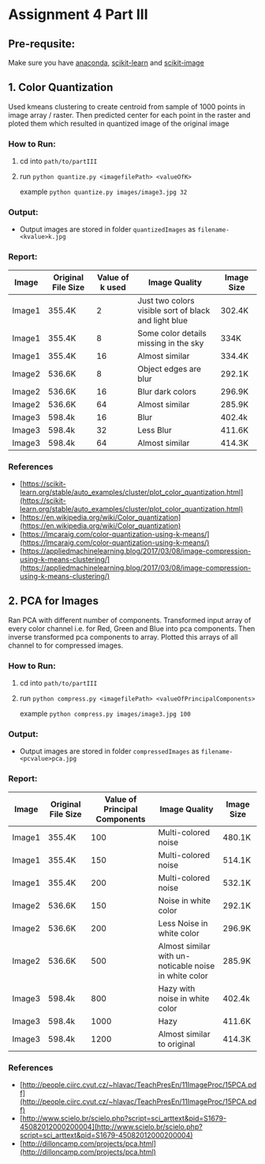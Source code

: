 # Assignment 4 Part III

## Pre-requsite:
Make sure you have [anaconda](https://www.anaconda.com/), [scikit-learn](https://scikit-learn.org/stable/install.html) and [scikit-image](https://scikit-image.org/download)  

## 1. Color Quantization

Used kmeans clustering to create centroid from sample of 1000 points in image array / raster. Then predicted center for each point in the raster and ploted them which resulted in quantized image of the original image

### How to Run:

1. cd into `path/to/partIII`
2. run `python quantize.py <imagefilePath> <valueOfK>`
    
    example `python quantize.py images/image3.jpg 32`

### Output:

- Output images are stored in folder `quantizedImages` as `filename-<kvalue>k.jpg`

### Report:


Image | Original File Size | Value of k used | Image Quality | Image Size
-|-|-|-|-
 Image1 | 355.4K | 2 | Just two colors visible sort of black and light blue  | 302.4K
 Image1 | 355.4K | 8 | Some color details missing in the sky  | 334K
 Image1 | 355.4K | 16 | Almost similar  | 334.4K
 Image2 | 536.6K | 8 | Object edges are blur  | 292.1K
 Image2 | 536.6K | 16 | Blur dark colors  | 296.9K
 Image2 | 536.6K | 64 | Almost similar  | 285.9K
 Image3 | 598.4k | 16 | Blur  | 402.4k
 Image3 | 598.4k | 32 | Less Blur  | 411.6K
 Image3 | 598.4k | 64 | Almost similar  | 414.3K

### References
- [https://scikit-learn.org/stable/auto_examples/cluster/plot_color_quantization.html](https://scikit-learn.org/stable/auto_examples/cluster/plot_color_quantization.html)
- [https://en.wikipedia.org/wiki/Color_quantization](https://en.wikipedia.org/wiki/Color_quantization)
- [https://lmcaraig.com/color-quantization-using-k-means/](https://lmcaraig.com/color-quantization-using-k-means/)
- [https://appliedmachinelearning.blog/2017/03/08/image-compression-using-k-means-clustering/](https://appliedmachinelearning.blog/2017/03/08/image-compression-using-k-means-clustering/)

## 2. PCA for Images

Ran PCA with different number of components. Transformed input array of every color channel i.e. for Red, Green and Blue into pca components. Then inverse transformed pca components to array. Plotted this arrays of all channel to for compressed images.

### How to Run:

1. cd into `path/to/partIII`
2. run `python compress.py <imagefilePath> <valueOfPrincipalComponents>`
    
    example `python compress.py images/image3.jpg 100`

### Output:

- Output images are stored in folder `compressedImages` as `filename-<pcvalue>pca.jpg`

### Report:


Image | Original File Size | Value of Principal Components | Image Quality | Image Size
-|-|-|-|-
 Image1 | 355.4K | 100 | Multi-colored noise  | 480.1K
 Image1 | 355.4K | 150 | Multi-colored noise  | 514.1K
 Image1 | 355.4K | 200 | Multi-colored noise  | 532.1K
 Image2 | 536.6K | 150 | Noise in white color  | 292.1K
 Image2 | 536.6K | 200 | Less Noise in white color | 296.9K
 Image2 | 536.6K | 500 | Almost similar with un-noticable noise in white color  | 285.9K
 Image3 | 598.4k | 800 | Hazy with noise in white color  | 402.4k
 Image3 | 598.4k | 1000 | Hazy  | 411.6K
 Image3 | 598.4k | 1200 | Almost similar to original  | 414.3K

### References
- [http://people.ciirc.cvut.cz/~hlavac/TeachPresEn/11ImageProc/15PCA.pdf](http://people.ciirc.cvut.cz/~hlavac/TeachPresEn/11ImageProc/15PCA.pdf)
- [http://www.scielo.br/scielo.php?script=sci_arttext&pid=S1679-45082012000200004](http://www.scielo.br/scielo.php?script=sci_arttext&pid=S1679-45082012000200004)
- [http://dilloncamp.com/projects/pca.html](http://dilloncamp.com/projects/pca.html)